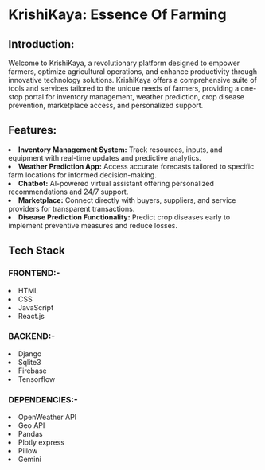 <h1>KrishiKaya: Essence Of Farming</h1>
<h2>Introduction:</h2>
Welcome to KrishiKaya, a revolutionary platform designed to empower farmers, optimize agricultural operations, and enhance productivity through innovative technology solutions. KrishiKaya offers a comprehensive suite of tools and services tailored to the unique needs of farmers, providing a one-stop portal for inventory management, weather prediction, crop disease prevention, marketplace access, and personalized support.

<h2>Features:</h2>
<li><b>Inventory Management System:</b> Track resources, inputs, and equipment with real-time updates and predictive analytics.</li>
<li><b>Weather Prediction App:</b> Access accurate forecasts tailored to specific farm locations for informed decision-making.</li>
<li><b>Chatbot:</b> AI-powered virtual assistant offering personalized recommendations and 24/7 support.</li>
<li><b>Marketplace:</b> Connect directly with buyers, suppliers, and service providers for transparent transactions.</li>
<li><b>Disease Prediction Functionality:</b> Predict crop diseases early to implement preventive measures and reduce losses.</li>

<h2>Tech Stack</h2>
<h3>FRONTEND:-</h3>
<li>HTML</li>
<li>CSS</li>
<li>JavaScript</li>
<li>React.js</li>

<h3>BACKEND:-</h3>
<li>Django</li>
<li>Sqlite3</li>
<li>Firebase</li>
<li>Tensorflow</li>

<h3>DEPENDENCIES:-</h3>
<li>OpenWeather API</li>
<li>Geo API</li>
<li>Pandas</li>
<li>Plotly express</li>
<li>Pillow</li>
<li>Gemini</li>

